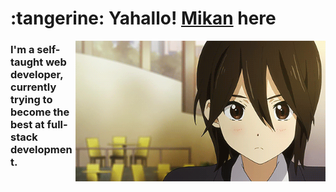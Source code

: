 <h1> :tangerine: Yahallo! <a href="https://twitter.com/mika__alpha">Mikan</a> here</h1>

<img src='assets/inaba_hype.gif' align='right' width='400'>

### I'm a self-taught web developer, currently trying to become the best at full-stack development.

 <!--START_SECTION:waka-->
 <!--END_SECTION:waka-->
